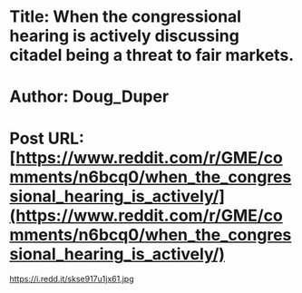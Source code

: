 # Title: When the congressional hearing is actively discussing citadel being a threat to fair markets.
# Author: Doug_Duper
# Post URL: [https://www.reddit.com/r/GME/comments/n6bcq0/when_the_congressional_hearing_is_actively/](https://www.reddit.com/r/GME/comments/n6bcq0/when_the_congressional_hearing_is_actively/)


https://i.redd.it/skse917u1jx61.jpg